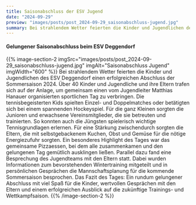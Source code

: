 ```yaml
---
title: Saisonabschluss der ESV Jugend
date: "2024-09-29"
preview: "images/posts/post_2024-09-29_saisonabschluss-jugend.jpg"
summary: Bei strahlendem Wetter feierten die Kinder und Jugendlichen des ESV Deggendorf einen erfolgreichen Abschluss der Sommersaison 2024. Über 40 Kinder und Jugendliche und ihre Eltern trafen s...
---
```


#### Gelungener Saisonabschluss beim ESV Deggendorf

{{% image-section-2 imgSrc="images/posts/post_2024-09-29_saisonabschluss-jugend.jpg" imgAlt="Saisonabschluss Jugend" imgWidth="600" %}}
Bei strahlendem Wetter feierten die Kinder und Jugendlichen des ESV Deggendorf einen erfolgreichen Abschluss der Sommersaison 2024. Über 40 Kinder und Jugendliche und ihre Eltern trafen sich auf der Anlage, um gemeinsam einen vom Jugendleiter Matthias Hanauer organisierten sportlichen Tag zu verbringen. Die tennisbegeisterten Kids spielten Einzel- und Doppelmatches oder betätigten sich bei einem spannenden Hockeyspiel. Für die ganz Kleinen sorgten die Junioren und erwachsene Vereinsmitglieder, die sie betreuten und trainierten. So konnten auch die Jüngsten spielerisch wichtige Tennisgrundlagen erlernen. Für eine Stärkung zwischendurch sorgten die Eltern, die mit selbstgebackenem Kuchen, Obst und Gemüse für die nötige Energiezufuhr sorgten. Ein besonderes Highlight des Tages war das gemeinsame Pizzaessen, bei dem alle zusammenkamen und den gelungenen Tag gemütlich ausklingen ließen. Parallel dazu fand eine Besprechung des Jugendteams mit den Eltern statt. Dabei wurden Informationen zum bevorstehenden Wintertraining mitgeteilt und in persönlichen Gesprächen die Mannschaftsplanung für die kommende Sommersaison besprochen. Das Fazit des Tages: Ein rundum gelungener Abschluss mit viel Spaß für die Kinder, wertvollen Gesprächen mit den Eltern und einem erfolgreichen Ausblick auf die zukünftige Trainings- und Wettkampfsaison.
{{% /image-section-2 %}}
